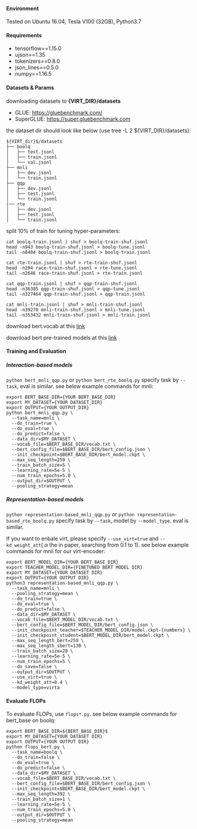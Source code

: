 #### Environment
Tested on Ubuntu 16.04, Tesla V100 (32GB), Python3.7

#### Requirements
- tensorflow==1.15.0
- ujson==1.35
- tokenizers==0.8.0
- json_lines==0.5.0
- numpy==1.16.5

#### Datasets & Params
downloading datasets to **{VIRT_DIR}/datasets**
- GLUE: https://gluebenchmark.com/
- SuperGLUE: https://super.gluebenchmark.com

the dataset dir should look like below (use tree -L 2 ${VIRT_DIR}/datasets):
```
${VIRT_dir}$/datasets
├── boolq
│   ├── test.jsonl
│   ├── train.jsonl
│   └── val.jsonl
├── mnli
│   ├── dev.jsonl
│   └── train.jsonl
├── qqp
│   ├── dev.jsonl
│   ├── test.jsonl
│   └── train.jsonl
|── rte
│   ├── dev.jsonl
│   ├── test.jsonl
│   └── train.jsonl
```
split 10% of train for tuning hyper-parameters:
```
cat boolq-train.jsonl | shuf > boolq-train-shuf.jsonl
head -n943 boolq-train-shuf.jsonl > boolq-tune.jsonl
tail -n8484 boolq-train-shuf.jsonl > boolq-train.jsonl

cat rte-train.jsonl | shuf > rte-train-shuf.jsonl
head -n294 race-train-shuf.jsonl > rte-tune.jsonl
tail -n2646 race-train-shuf.jsonl > rte-train.jsonl

cat qqp-train.jsonl | shuf > qqp-train-shuf.jsonl
head -n36385 qqp-train-shuf.jsonl > qqp-tune.jsonl
tail -n327464 qqp-train-shuf.jsonl > qqp-train.jsonl

cat mnli-train.jsonl | shuf > mnli-train-shuf.jsonl
head -n39270 mnli-train-shuf.jsonl > mnli-tune.jsonl
tail -n353432 mnli-train-shuf.jsonl > mnli-train.jsonl
```

download bert.vocab at this [link](https://github.com/StonyBrookNLP/deformer/releases/download/v1.0/bert.vocab)

download bert pre-trained models at this [link](https://github.com/google-research/bert)

#### Training and Evaluation

##### Interaction-based models
`python bert_mnli_qqp.py` or `python bert_rte_boolq.py` specify task by `--task`, eval is similar. see below example commands for mnli:
```shell script
export BERT_BASE_DIR={YOUR BERT_BASE_DIR}
export MY_DATASET={YOUR DATASET_DIR}
export OUTPUT={YOUR OUTPUT_DIR}
python bert_mnli_qqp.py \
  --task_name=mnli \
  --do_train=true \
  --do_eval=true \
  --do_predict=false \
  --data_dir=$MY_DATASET \
  --vocab_file=$BERT_BASE_DIR/vocab.txt \
  --bert_config_file=$BERT_BASE_DIR/bert_config.json \
  --init_checkpoint=$BERT_BASE_DIR/bert_model.ckpt \
  --max_seq_length=259 \
  --train_batch_size=5 \
  --learning_rate=5e-5 \
  --num_train_epochs=5.0 \
  --output_dir=$OUTPUT \
  --pooling_strategy=mean
```

##### Representation-based models
`python representation-based_mnli_qqp.py` or `python representation-based_rte_boolq.py` specify task by `--task`, model by `--model_type`. eval is similar. 

If you want to enbale virt, please specify `--use_virt=true` and `--kd_weight_att`( $\alpha$ the in paper, searching from 0.1 to 1).   see below example commands for mnli for our virt-encoder:
```shell script
export BERT_MODEL_DIR={YOUR BERT_BASE_DIR}
export TEACHER_MODEL_DIR={FINETUNED BERT MODEL DIR}
export MY_DATASET={YOUR DATASET DIR}
export OUTPUT={YOUR OUTPUT DIR}
python3 representation-based_mnli_qqp.py \
  --task_name=mnli \
  --pooling_strategy=mean \
  --do_train=true \
  --do_eval=true \
  --do_predict=false \
  --data_dir=$MY_DATASET \
  --vocab_file=$BERT_MODEL_DIR/vocab.txt \
  --bert_config_file=$BERT_MODEL_DIR/bert_config.json \
  --init_checkpoint_teacher=$TEACHER_MODEL_DIR/model.ckpt-{numbers} \
  --init_checkpoint_student=$BERT_MODEL_DIR/bert_model.ckpt \
  --max_seq_length_bert=259 \
  --max_seq_length_sbert=130 \
  --train_batch_size=28 \
  --learning_rate=5e-5 \
  --num_train_epochs=5 \
  --do_save=false \
  --output_dir=$OUTPUT \
  --use_virt=true \
  --kd_weight_att=0.4 \
  --model_type=virta
```

#### Evaluate FLOPs
To evaluate FLOPs, use `flops*.py`. see below example commands for bert_base on boolq:

```shell script
export BERT_BASE_DIR=${BERT_BASE_DIR}$
export MY_DATASET={YOUR DATASET DIR}
export OUTPUT={YOUR OUTPUT DIR}
python flops_bert.py \
  --task_name=boolq \
  --do_train=false \
  --do_eval=true \
  --do_predict=false \
  --data_dir=$MY_DATASET \
  --vocab_file=$BERT_BASE_DIR/vocab.txt \
  --bert_config_file=$BERT_BASE_DIR/bert_config.json \
  --init_checkpoint=$BERT_BASE_DIR/bert_model.ckpt \
  --max_seq_length=392 \
  --train_batch_size=1 \
  --learning_rate=5e-5 \
  --num_train_epochs=5.0 \
  --output_dir=$OUTPUT \
  --pooling_strategy=mean
```